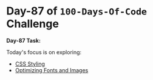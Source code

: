# Day-87 of `100-Days-Of-Code` Challenge

**Day-87 Task:**

Today's focus is on exploring:

- [CSS Styling](https://nextjs.org/learn/dashboard-app/css-styling)
- [Optimizing Fonts and Images](https://nextjs.org/learn/dashboard-app/optimizing-fonts-images)